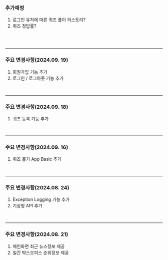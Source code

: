 ### 추가예정
1. 로그인 유저에 따른 퀴즈 풀이 히스토리?
2. 퀴즈 정답률?

<br>
<br>

---
### 주요 변경사항(2024.09. 19)
1. 회원가입 기능 추가
2. 로그인 / 로그아웃 기능 추가

<br>

---
### 주요 변경사항(2024.09. 18)
1. 퀴즈 등록 기능 추가

<br>

---
### 주요 변경사항(2024.09. 16)
1. 퀴즈 풀기 App Basic 추가

<br>

---
### 주요 변경사항(2024.08. 24)
1. Exception Logging 기능 추가
2. 기상청 API 추가

<br>

---
### 주요 변경사항(2024.08. 21)

1. 메인화면 최근 뉴스정보 제공
2. 일간 박스오피스 순위정보 제공